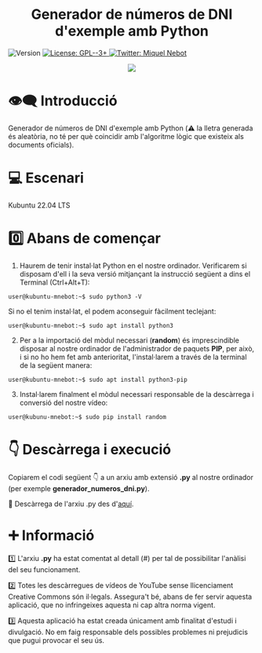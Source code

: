 <h1 align="center"><b>Generador de números de DNI d'exemple amb Python</b></h1>
<p>
  <img alt="Version" src="https://img.shields.io/badge/version-1.0-blue.svg?cacheSeconds=2592000" />
  <a href="https://www.gnu.org/licenses/gpl-3.0.html" target="_blank">
    <img alt="License: GPL--3+" src="https://img.shields.io/badge/License-GPL--3+-yellow.svg" />
  </a>
  <a href="https://twitter.com/miquelnebot" target="_blank">
    <img alt="Twitter: Miquel Nebot" src="https://img.shields.io/twitter/follow/miquelnebot.svg?style=social" />
  </a>
</p>
<div align="center"><img src="https://user-images.githubusercontent.com/57944755/223051160-9e5a1cdb-5bb7-4de8-b9a1-960865cade5f.png"></div>


# 👁️‍🗨️ Introducció
Generador de números de DNI d'exemple amb Python (⚠️ la lletra generada és aleatòria, no té per què coincidir amb l'algoritme lògic que existeix als documents oficials).

# 💻 Escenari
Kubuntu 22.04 LTS

# 0️⃣ Abans de començar
1. Haurem de tenir instal·lat Python en el nostre ordinador. Verificarem si disposam d'ell i la seva versió mitjançant la instrucció següent a dins el Terminal (Ctrl+Alt+T): 

```console
user@kubuntu-mnebot:~$ sudo python3 -V
```
Si no el tenim instal·lat, el podem aconseguir fàcilment teclejant:
```console
user@kubuntu-mnebot:~$ sudo apt install python3
```
2. Per a la importació del mòdul necessari (**random**) és imprescindible disposar al nostre ordinador de l'administrador de paquets **PIP**, per això, i si no ho hem fet amb anterioritat, l'instal·larem a través de la terminal de la següent manera:
```console
user@kubuntu-mnebot:~$ sudo apt install python3-pip
```
3. Instal·larem finalment el mòdul necessari responsable de la descàrrega i conversió del nostre vídeo:
```console
user@kubunu-mnebot:~$ sudo pip install random
```

# 👇 Descàrrega i execució
Copiarem el codi següent 👇 a un arxiu amb extensió **.py** al nostre ordinador (per exemple **generador_numeros_dni.py**).
<p></p>📝 Descàrrega de l'arxiu .py des d'<a href="https://github.com/miquelnebotaragon/youtube_mp3_python/blob/main/convertir_youtube_mp3.py" target="_blank">aquí</a>.

# ➕ Informació
1️⃣ L'arxiu **.py** ha estat comentat al detall (#) per tal de possibilitar l'anàlisi del seu funcionament.<p></p>
2️⃣ Totes les descàrregues de vídeos de YouTube sense llicenciament Creative Commons són il·legals. Assegura't bé, abans de fer servir aquesta aplicació, que no infringeixes aquesta ni cap altra norma vigent.<p></p>
3️⃣ Aquesta aplicació ha estat creada únicament amb finalitat d'estudi i divulgació. No em faig responsable dels possibles problemes ni prejudicis que pugui provocar el seu ús.
